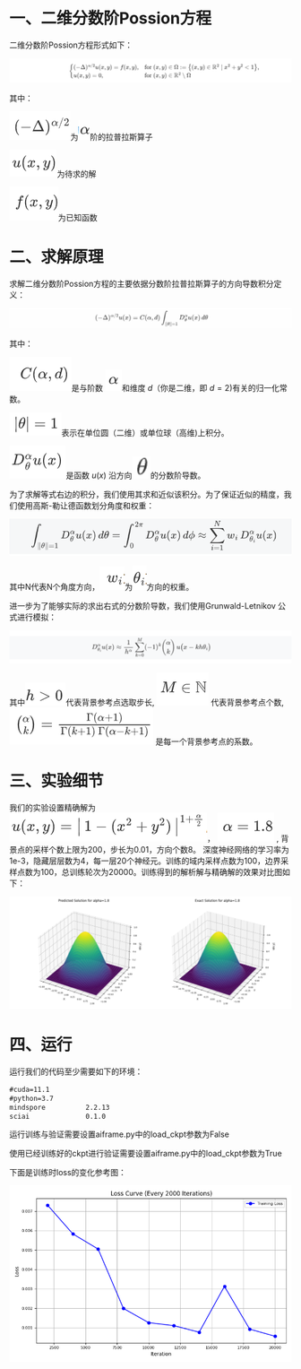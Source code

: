 # 一、二维分数阶Possion方程

二维分数阶Possion方程形式如下：

![image-20250614220417954](./assets/image-20250614220417954.png)

其中：

![image-20250614221349485](./assets/image-20250614221349485.png)为![image-20250614221359995](./assets/image-20250614221359995.png)阶的拉普拉斯算子

![image-20250614221407731](./assets/image-20250614221407731.png)为待求的解

![image-20250614221421518](./assets/image-20250614221421518.png)为已知函数

# 二、求解原理

求解二维分数阶Possion方程的主要依据分数阶拉普拉斯算子的方向导数积分定义：

![image-20250614220442155](./assets/image-20250614220442155.png)

其中：

![image-20250614221120320](./assets/image-20250614221120320.png)是与阶数 ![image-20250614221433664](./assets/image-20250614221433664.png)和维度 $d$（你是二维，即 $d=2$)有关的归一化常数。

![image-20250614221137625](./assets/image-20250614221137625.png)表示在单位圆（二维）或单位球（高维)上积分。

![image-20250614221150657](./assets/image-20250614221150657.png)是函数 $u(x)$ 沿方向![image-20250614221454477](./assets/image-20250614221454477.png)的分数阶导数。

为了求解等式右边的积分，我们使用其求和近似该积分。为了保证近似的精度，我们使用高斯-勒让德函数划分角度和权重：

![image-20250614221209336](./assets/image-20250614221209336.png)

其中N代表N个角度方向，![image-20250614221223208](./assets/image-20250614221223208.png)为![image-20250614221237200](./assets/image-20250614221237200.png)方向的权重。

进一步为了能够实际的求出右式的分数阶导数，我们使用Grunwald-Letnikov 公式进行模拟：

![image-20250614220510757](./assets/image-20250614220510757.png)

其中![image-20250614221252598](./assets/image-20250614221252598.png)代表背景参考点选取步长, ![image-20250614221301585](./assets/image-20250614221301585.png) 代表背景参考点个数, ![image-20250614221310638](./assets/image-20250614221310638.png) 是每一个背景参考点的系数。

# 三、实验细节

我们的实验设置精确解为 ![image-20250614221320743](./assets/image-20250614221320743.png)， ![image-20250614221328845](./assets/image-20250614221328845.png) , 背景点的采样个数上限为200，步长为0.01，方向个数8。 深度神经网络的学习率为1e-3，隐藏层层数为4，每一层20个神经元。训练的域内采样点数为100，边界采样点数为100，总训练轮次为20000。训练得到的解析解与精确解的效果对比图如下：

![compare](./assets/compare.png)

# 四、运行

运行我们的代码至少需要如下的环境：

```
#cuda=11.1
#python=3.7
mindspore          2.2.13
sciai              0.1.0
```

运行训练与验证需要设置aiframe.py中的load_ckpt参数为False

使用已经训练好的ckpt进行验证需要设置aiframe.py中的load_ckpt参数为True

下面是训练时loss的变化参考图：

![loss_curve](./assets/loss_curve.png)
